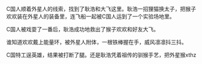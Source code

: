 C国人顺着外星人的线索，找到了耿浩和大飞这里。耿浩一招狸猫换太子，把猴子欢欢装在外星人的装备里，连飞船一起被C国人运到了一个实验场地里。

C国人被戏耍了一番后，耿浩成功地救出了猴子欢欢和好友大飞。

谁知道欢欢戴上能量环，被外星人附体，一根铁棒握在手，威风凛凛抖三抖。


C国特工逞英雄，结果被打断了腿。还是耿浩凭着祖传的驯猴手艺，把外星猴xthz











<!--stackedit_data:
eyJoaXN0b3J5IjpbMTI0MjUwNjczNywxMzY1NjYyNzk3LDE5MD
ExMDA4ODNdfQ==
-->